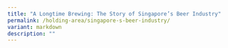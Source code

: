 ```yaml
---
title: "A Longtime Brewing: The Story of Singapore’s Beer Industry"
permalink: /holding-area/singapore-s-beer-industry/
variant: markdown
description: ""
---
```

